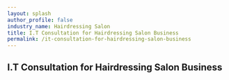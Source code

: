 ```yaml
---
layout: splash 
author_profile: false 
industry_name: Hairdressing Salon
title: I.T Consultation for Hairdressing Salon Business
permalink: /it-consultation-for-hairdressing-salon-business
---
```


## I.T Consultation for Hairdressing Salon Business